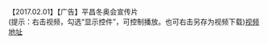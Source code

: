 【2017.02.01】【广告】平昌冬奥会宣传片       
(提示：右击视频，勾选“显示控件”，可控制播放。也可右击另存为视频下载)[视频地址](https://video.h5.weibo.cn/1034:0e4f6d4677d7d5cfc0c3f83436793b9a/4070409911634453)